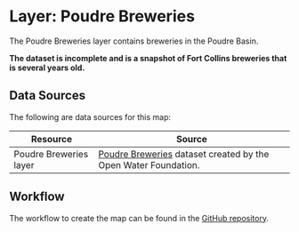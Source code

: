 # Layer: Poudre Breweries

The Poudre Breweries layer contains breweries in the Poudre Basin.

**The dataset is incomplete and is a snapshot of Fort Collins breweries that is several years old.**

## Data Sources

The following are data sources for this map:

| **Resource** | **Source** |
| -- | -- |
| Poudre Breweries layer | [Poudre Breweries](https://github.com/OpenWaterFoundation/owf-data-co-breweries) dataset created by the Open Water Foundation. |

## Workflow

The workflow to create the map can be found in the [GitHub repository](https://github.com/OpenWaterFoundation/owf-infomapper-poudre/tree/master/workflow/BasinEntities/Industry-Breweries).
